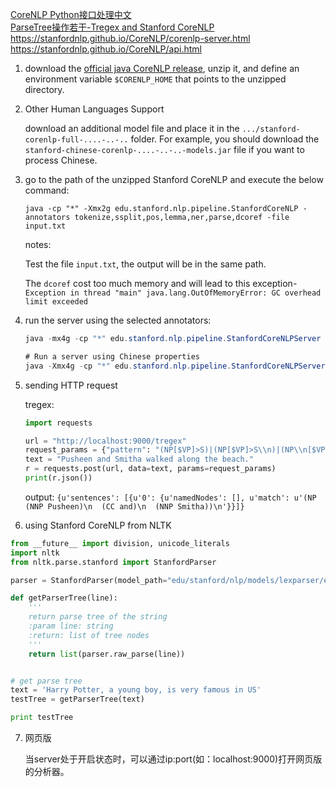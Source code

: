 [CoreNLP Python接口处理中文](https://blog.csdn.net/thriving_fcl/article/details/76595253?locationNum=4&fps=1)<br>[ParseTree操作若干-Tregex and Stanford CoreNLP](http://www.shuang0420.com/2017/03/24/ParseTree%E6%93%8D%E4%BD%9C%E8%8B%A5%E5%B9%B2-Tregex%20and%20Stanford%20CoreNLP/)<br>https://stanfordnlp.github.io/CoreNLP/corenlp-server.html<br>https://stanfordnlp.github.io/CoreNLP/api.html

1. download the [official java CoreNLP release](https://stanfordnlp.github.io/CoreNLP/#download), unzip it, and define an environment variable `$CORENLP_HOME` that points to the unzipped directory.

2. Other Human Languages Support

   download an additional model file and place it in the `.../stanford-corenlp-full-....-..-..` folder. For example, you should download the `stanford-chinese-corenlp-....-..-..-models.jar` file if you want to process Chinese.

3. go to the path of the unzipped Stanford CoreNLP and execute the below command:

   `java -cp "*" -Xmx2g edu.stanford.nlp.pipeline.StanfordCoreNLP -annotators tokenize,ssplit,pos,lemma,ner,parse,dcoref -file input.txt`

   notes:

   Test the file `input.txt`, the output will be in the same path.

   The `dcoref` cost too much memory and will lead to this exception-`Exception in thread "main" java.lang.OutOfMemoryError: GC overhead limit exceeded` 

4. run the server using the selected annotators:

   ```java
   java -mx4g -cp "*" edu.stanford.nlp.pipeline.StanfordCoreNLPServer -annotators "tokenize,ssplit,pos,lemma,ner,depparse,dcoref" -port 9000 -timeout 30000
   ```

   ```java
   # Run a server using Chinese properties
   java -Xmx4g -cp "*" edu.stanford.nlp.pipeline.StanfordCoreNLPServer -serverProperties StanfordCoreNLP-chinese.properties -annotators "tokenize,ssplit,pos,lemma,ner,depparse,dcoref" -port 9000 -timeout 15000
   ```

5. sending HTTP request

   tregex:

   ```python
   import requests
   
   url = "http://localhost:9000/tregex"
   request_params = {"pattern": "(NP[$VP]>S)|(NP[$VP]>S\\n)|(NP\\n[$VP]>S)|(NP\\n[$VP]>S\\n)"}
   text = "Pusheen and Smitha walked along the beach."
   r = requests.post(url, data=text, params=request_params)
   print(r.json())
   ```

   output: `{u'sentences': [{u'0': {u'namedNodes': [], u'match': u'(NP (NNP Pusheen)\n  (CC and)\n  (NNP Smitha))\n'}}]}`

6. using Stanford CoreNLP from NLTK

```python
from __future__ import division, unicode_literals
import nltk
from nltk.parse.stanford import StanfordParser

parser = StanfordParser(model_path="edu/stanford/nlp/models/lexparser/englishPCFG.ser.gz")

def getParserTree(line):
    '''
    return parse tree of the string
    :param line: string
    :return: list of tree nodes
    '''
    return list(parser.raw_parse(line))


# get parse tree
text = 'Harry Potter, a young boy, is very famous in US'
testTree = getParserTree(text)

print testTree
```

7. 网页版

   当server处于开启状态时，可以通过ip:port(如：localhost:9000)打开网页版的分析器。



